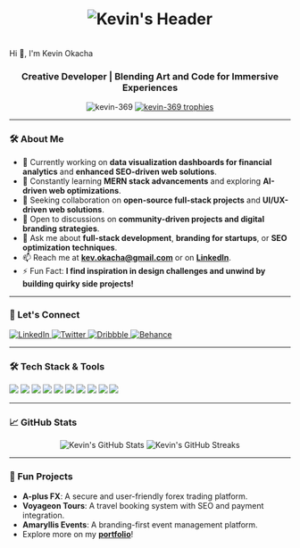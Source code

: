 <h1 align="center">
  <img src="https://raw.githubusercontent.com/kevin-369/REPO-NAME/main/replicate-prediction-v78486h5fhrgc0ckcmyszp7xwm.png" alt="Kevin's Header" />
</h1>
  <br>Hi 👋, I'm Kevin Okacha
</h1>
<h3 align="center">Creative Developer | Blending Art and Code for Immersive Experiences</h3>

<p align="center">
  <img src="https://komarev.com/ghpvc/?username=kevin-369&label=Profile%20views&color=blueviolet&style=flat-square" alt="kevin-369" />
  <a href="https://github.com/ryo-ma/github-profile-trophy">
    <img src="https://github-profile-trophy.vercel.app/?username=kevin-369&theme=onedark" alt="kevin-369 trophies" />
  </a>
</p>

---

### 🛠️ About Me
- 🔭 Currently working on **data visualization dashboards for financial analytics** and **enhanced SEO-driven web solutions**.
- 🌱 Constantly learning **MERN stack advancements** and exploring **AI-driven web optimizations**.
- 👯 Seeking collaboration on **open-source full-stack projects** and **UI/UX-driven web solutions**.
- 🤝 Open to discussions on **community-driven projects and digital branding strategies**.
- 💬 Ask me about **full-stack development**, **branding for startups**, or **SEO optimization techniques**.
- 📫 Reach me at **[kev.okacha@gmail.com](mailto:kev.okacha@gmail.com)** or on **[LinkedIn](https://linkedin.com/in/kevin-okacha)**.
- ⚡ Fun Fact: **I find inspiration in design challenges and unwind by building quirky side projects!**

---

### 🔗 Let's Connect
<p align="left">
  <a href="https://linkedin.com/in/kevin-okacha" target="_blank">
    <img src="https://img.shields.io/badge/-LinkedIn-blue?style=for-the-badge&logo=linkedin" alt="LinkedIn"/>
  </a>
  <a href="https://twitter.com/theprojec_t2" target="_blank">
    <img src="https://img.shields.io/badge/-Twitter-lightblue?style=for-the-badge&logo=twitter" alt="Twitter"/>
  </a>
  <a href="https://dribbble.com/kevin_okacha" target="_blank">
    <img src="https://img.shields.io/badge/-Dribbble-pink?style=for-the-badge&logo=dribbble" alt="Dribbble"/>
  </a>
  <a href="https://www.behance.net/theprojec_t" target="_blank">
    <img src="https://img.shields.io/badge/-Behance-blue?style=for-the-badge&logo=behance" alt="Behance"/>
  </a>
</p>

---

### 🛠️ Tech Stack & Tools
<p align="left">
  <img src="https://img.shields.io/badge/-HTML5-orange?style=for-the-badge&logo=html5&logoColor=white" />
  <img src="https://img.shields.io/badge/-CSS3-blue?style=for-the-badge&logo=css3&logoColor=white" />
  <img src="https://img.shields.io/badge/-JavaScript-yellow?style=for-the-badge&logo=javascript&logoColor=white" />
  <img src="https://img.shields.io/badge/-React-blue?style=for-the-badge&logo=react&logoColor=white" />
  <img src="https://img.shields.io/badge/-Node.js-green?style=for-the-badge&logo=node.js&logoColor=white" />
  <img src="https://img.shields.io/badge/-Express.js-black?style=for-the-badge&logo=express&logoColor=white" />
  <img src="https://img.shields.io/badge/-MongoDB-darkgreen?style=for-the-badge&logo=mongodb&logoColor=white" />
  <img src="https://img.shields.io/badge/-Adobe%20XD-purple?style=for-the-badge&logo=adobe-xd&logoColor=white" />
  <img src="https://img.shields.io/badge/-Photoshop-blue?style=for-the-badge&logo=adobe-photoshop&logoColor=white" />
  <img src="https://img.shields.io/badge/-Git-red?style=for-the-badge&logo=git&logoColor=white" />
</p>

---

### 📈 GitHub Stats
<p align="center">
  <img src="https://github-readme-stats.vercel.app/api?username=kevin-369&show_icons=true&theme=radical" alt="Kevin's GitHub Stats" />
  <img src="https://github-readme-streak-stats.herokuapp.com/?user=kevin-369&theme=radical" alt="Kevin's GitHub Streaks" />
</p>

---

### 🚀 Fun Projects
- **A-plus FX**: A secure and user-friendly forex trading platform.
- **Voyageon Tours**: A travel booking system with SEO and payment integration.
- **Amaryllis Events**: A branding-first event management platform.
- Explore more on my **[portfolio](https://kevinokacha.com)**!
